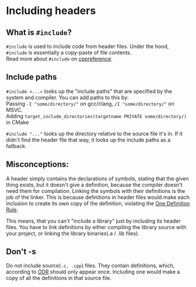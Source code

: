 <!-- alias include -->

# Including headers

## What is `#include`?

`#include` is used to include code from header files. Under the hood, `#include` is essentially a copy-paste of file
contents.<br> Read more about `#include` on [cppreference](https://en.cppreference.com/w/cpp/preprocessor/include).

## Include paths

`#include <...>` looks up the "include paths" that are specified by the system and compiler. You can add paths to this
by:<br> Passing `-I "some/directory/"` on gcc/clang, `/I "some/directory/"` on MSVC.<br> Adding
`target_include_directories(targetname PRIVATE some/directory/)` in CMake

`#include "..."` looks up the directory relative to the source file it's in. If it didn't find the header file that way,
it looks up the include paths as a fallback.

## Misconceptions:

A header simply contains the declarations of symbols, stating that the given thing exists, but it doesn't give a
definition, because the compiler doesn't need them for compilation. Linking the symbols with their definitions is the
job of the linker. This is because definitions in header files would make each inclusion to create its own copy of the
definition, violating the [One Definition Rule](https://en.cppreference.com/w/cpp/language/definition).

This means, that you can't "include a library" just by including its header files. You have to link definitions by
either compiling the library source with your project, or linking the library binaries(.a / .lib files).

## Don't -s

Do not include source(`.c, .cpp`) files. They contain definitions, which, according to
[ODR](https://en.cppreference.com/w/cpp/language/definition) should only appear once. Including one would make a copy of
all the definitions in that source file.
